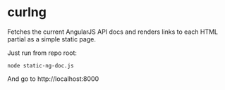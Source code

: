 # curlng

Fetches the current AngularJS API docs and renders links to each HTML partial as a simple static page.

Just run from repo root:

    node static-ng-doc.js

And go to http://localhost:8000
